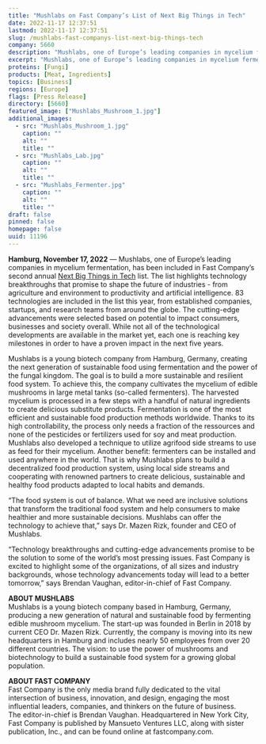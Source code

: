 ```yaml
---
title: "Mushlabs on Fast Company’s List of Next Big Things in Tech"
date: 2022-11-17 12:37:51
lastmod: 2022-11-17 12:37:51
slug: /mushlabs-fast-companys-list-next-big-things-tech
company: 5660
description: "Mushlabs, one of Europe’s leading companies in mycelium fermentation, has been included in Fast Company’s second annual Next Big Things in Tech list."
excerpt: "Mushlabs, one of Europe’s leading companies in mycelium fermentation, has been included in Fast Company’s second annual Next Big Things in Tech list."
proteins: [Fungi]
products: [Meat, Ingredients]
topics: [Business]
regions: [Europe]
flags: [Press Release]
directory: [5660]
featured_image: ["Mushlabs_Mushroom_1.jpg"]
additional_images:
  - src: "Mushlabs_Mushroom_1.jpg"
    caption: ""
    alt: ""
    title: ""
  - src: "Mushlabs_Lab.jpg"
    caption: ""
    alt: ""
    title: ""
  - src: "Mushlabs_Fermenter.jpg"
    caption: ""
    alt: ""
    title: ""
draft: false
pinned: false
homepage: false
uuid: 11196
---
```

<p><strong>Hamburg, November 17, 2022</strong> — Mushlabs, one of Europe’s leading companies in mycelium fermentation, has been included in Fast Company’s second annual <a href="https://www.fastcompany.com/next-big-things-in-tech/list">Next Big Things in Tech</a> list. The list highlights technology breakthroughs that promise to shape the future of industries - from agriculture and environment to productivity and artificial intelligence. 83 technologies are included in the list this year, from established companies, startups, and research teams from around the globe. The cutting-edge advancements were selected based on potential to impact consumers, businesses and society overall. While not all of the technological developments are available in the market yet, each one is reaching key milestones in order to have a proven impact in the next five years.</p>
<p>Mushlabs is a young biotech company from Hamburg, Germany, creating the next generation of sustainable food using fermentation and the power of the fungal kingdom. The goal is to build a more sustainable and resilient food system. To achieve this, the company cultivates the mycelium of edible mushrooms in large metal tanks (so-called fermenters). The harvested mycelium is processed in a few steps with a handful of natural ingredients to create delicious substitute products. Fermentation is one of the most efficient and sustainable food production methods worldwide. Thanks to its high controllability, the process only needs a fraction of the ressources and none of the pesticides or fertilizers used for soy and meat production. Mushlabs also developed a technique to utilize agrifood side streams to use as feed for their mycelium. Another benefit: fermenters can be installed and used anywhere in the world. That is why Mushlabs plans to build a decentralized food production system, using local side streams and cooperating with renowned partners to create delicious, sustainable and healthy food products adapted to local habits and demands.</p>
<p>“The food system is out of balance. What we need are inclusive solutions that transform the traditional food system and help consumers to make healthier and more sustainable decisions. Mushlabs can offer the technology to achieve that,” says Dr. Mazen Rizk, founder and CEO of Mushlabs.</p>
<p>“Technology breakthroughs and cutting-edge advancements promise to be the solution to some of the world’s most pressing issues. Fast Company is excited to highlight some of the organizations, of all sizes and industry backgrounds, whose technology advancements today will lead to a better tomorrow,” says Brendan Vaughan, editor-in-chief of Fast Company.</p>
<p><strong>ABOUT MUSHLABS</strong><br />
Mushlabs is a young biotech company based in Hamburg, Germany, producing a new generation of natural and sustainable food by fermenting edible mushroom mycelium. The start-up was founded in Berlin in 2018 by current CEO Dr. Mazen Rizk. Currently, the company is moving into its new headquarters in Hamburg and includes nearly 50 employees from over 20 different countries. The vision: to use the power of mushrooms and biotechnology to build a sustainable food system for a growing global population.</p>
<p><strong>ABOUT FAST COMPANY</strong><br />
Fast Company is the only media brand fully dedicated to the vital intersection of business, innovation, and design, engaging the most influential leaders, companies, and thinkers on the future of business. The editor-in-chief is Brendan Vaughan. Headquartered in New York City, Fast Company is published by Mansueto Ventures LLC, along with sister publication, Inc., and can be found online at fastcompany.com.</p>
